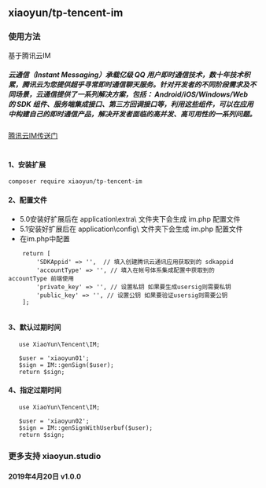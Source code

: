 ## xiaoyun/tp-tencent-im

### 使用方法
基于腾讯云IM
##### 云通信（Instant Messaging）承载亿级 QQ 用户即时通信技术，数十年技术积累，腾讯云为您提供超乎寻常即时通信聊天服务。针对开发者的不同阶段需求及不同场景，云通信提供了一系列解决方案，包括： Android/iOS/Windows/Web 的 SDK 组件、服务端集成接口、第三方回调接口等，利用这些组件，可以在应用中构建自己的即时通信产品，解决开发者面临的高并发、高可用性的一系列问题。


[腾讯云IM传送门](https://cloud.tencent.com/document/product/269)
#
#### 1、安装扩展
```
composer require xiaoyun/tp-tencent-im
```

#### 2、配置文件
- 5.0安装好扩展后在 application\extra\ 文件夹下会生成 im.php 配置文件
- 5.1安装好扩展后在 application\config\ 文件夹下会生成 im.php 配置文件
- 在im.php中配置
```
    return [
        'SDKAppid' => '',  // 填入创建腾讯云通讯应用获取到的 sdkappid
        'accountType' => '', // 填入在帐号体系集成配置中获取到的 accountType 前端使用
        'private_key' => '', // 设置私钥 如果要生成usersig则需要私钥
        'public_key' => '', // 设置公钥 如果要验证usersig则需要公钥
    ];
    
```
#### 3、默认过期时间
```
   use XiaoYun\Tencent\IM;
   
   $user = 'xiaoyun01';
   $sign = IM::genSign($user);
   return $sign;
```

#### 4、指定过期时间
```
   use XiaoYun\Tencent\IM;
   
   $user = 'xiaoyun02';
   $sign = IM::genSignWithUserbuf($user);
   return $sign;
```

### 更多支持 xiaoyun.studio

#### 2019年4月20日 v1.0.0